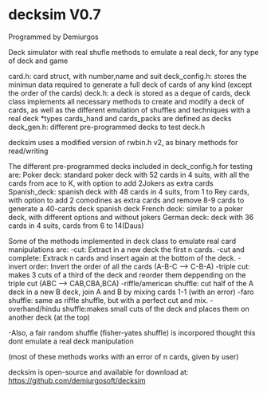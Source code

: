 decksim V0.7
============
Programmed by Demiurgos

Deck simulator with real shufle methods to emulate a real deck, for any type of deck and game

card.h: card struct, with number,name and suit
deck_config.h: stores the minimun data required to generate a full deck of cards of any kind (except the order of the cards)
deck.h: a deck is stored as a deque of cards, deck class implements all necessary methods to create and modify a deck of cards, as well as the different emulation of shuffles and techniques with a real deck
*types cards_hand and cards_packs are defined as decks
deck_gen.h: different pre-programmed decks to test deck.h

decksim uses a modified version of rwbin.h v2, as binary methods for read/writing

The different pre-programmed decks included in deck_config.h for testing are:
Poker deck: standard poker deck with 52 cards in 4 suits, with all the cards from ace to K, with option to add 2Jokers as extra cards
Spanish_deck: spanish deck with 48 cards in 4 suits, from 1 to Rey cards, with option to add 2 comodines as extra cards and remove 8-9 cards to generate a 40-cards deck spanish deck
French deck: similar to a poker deck, with different options and without jokers
German deck: deck with 36 cards in 4 suits, cards from 6 to 14(Daus)


Some of the methods implemented in deck class to emulate real card manipulations are:
-cut: Extract in a new deck the first n cards.
-cut and complete: Extrack n cards and insert again at the bottom of the deck.
-invert order: Invert the order of all the cards (A-B-C --> C-B-A)
-triple cut: makes 3 cuts of a third of the deck and reorder them deppending on the triple cut (ABC --> CAB,CBA,BCA)
-riffle/american shuffle: cut half of the A deck in a new B deck, join A and B by mixing cards 1-1 (with an error)
-faro shuffle: same as riffle shuffle, but with a perfect cut and mix.
-overhand/hindu shuffle:makes small cuts of the deck and places them on another deck (at the top)

-Also, a fair random shuffle (fisher-yates shuffle) is incorpored thought this dont emulate a real deck manipulation

(most of these methods works with an error of n cards, given by user)


decksim is open-source and available for download at:
https://github.com/demiurgosoft/decksim
